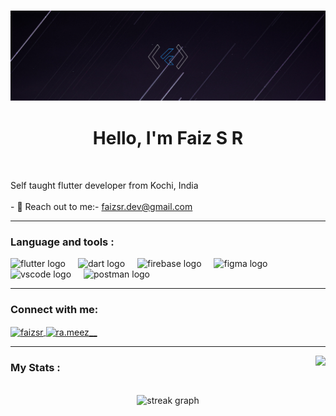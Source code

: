 

<!-- Header Image -->
<h3 align="center"> 

![](https://raw.githubusercontent.com/faizsr/Faiz-SR/main/Github%20banner.png)
 </h3>
<h3 align="center"></h3>
<!-- /Header Image -->


<h1 align="center">Hello, I'm Faiz S R</h1>

<br clear="both">

<p align="left">Self taught flutter developer from Kochi, India<br><br>- 🔭 Reach out to me:- <a href="faizsr.dev@gmail.com">faizsr.dev@gmail.com</a> <br>
<hr/>

<h3 align="left">Language and tools :</h3>

<div align="left">
  <img src="https://skillicons.dev/icons?i=flutter" height="40" alt="flutter logo"  />
  <img width="12" />
  <img src="https://skillicons.dev/icons?i=dart" height="40" alt="dart logo"  />
  <img width="12" />
  <img src="https://skillicons.dev/icons?i=firebase" height="40" alt="firebase logo"  />
  <img width="12" />
  <img src="https://skillicons.dev/icons?i=figma" height="40" alt="figma logo"  />
  <img width="12" />
  <img src="https://skillicons.dev/icons?i=visualstudio" height="40" alt="vscode logo"  />
  <img width="12" />
  <img src="https://skillicons.dev/icons?i=postman" height="40" alt="postman logo"  />
  <img width="12" />

</div>
<hr/>
<h3 align="left">Connect with me:</h3>

<p align="left">
<a href="https://linkedin.com/in/faizsr" target="blank">
 <img align="center" src="https://skillicons.dev/icons?i=linkedin&theme=dark" alt="faizsr" height="30" width="40" />
</a>
<a href="https://instagram.com/faiz.ey" target="blank">
 <img align="center" src="https://skillicons.dev/icons?i=instagram&theme=dark" alt="ra.meez__" height="30" width="40" />
</a>
</p>
<hr/>

<img align="right" src="https://profile-counter.glitch.me/faizsr/count.svg?"  />


<h3 align="left">My Stats :</h3>

<br clear="both">

<div align="center">
  <img src="https://streak-stats.demolab.com?user=faizsr&locale=en&mode=daily&theme=dark&hide_border=true&border_radius=5&date_format=j M[ Y]&order=3" height="220" alt="streak graph"  />
</div>

<div style="display: flex;height:5px;"></div>
 
 
 </p>

